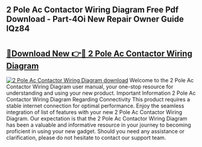 ## 2 Pole Ac Contactor Wiring Diagram Free Pdf Download - Part-4Oi New Repair Owner Guide lQz84

# <h2><a href="http://dfn004.blite.top/?on=2+Pole+Ac+Contactor+Wiring+Diagram">🔗Download New 👉🔴 2 Pole Ac Contactor Wiring Diagram</a></h2>

[![2 Pole Ac Contactor Wiring Diagram download](https://i.imgur.com/lujVjoI.png)](http://dfn004.blite.top/?on=2+Pole+Ac+Contactor+Wiring+Diagram)
Welcome to the 2 Pole Ac Contactor Wiring Diagram user manual, your one-stop resource for understanding and using your new product. Important Information 2 Pole Ac Contactor Wiring Diagram Regarding Connectivity This product requires a stable internet connection for optimal performance. Enjoy the seamless integration of list of features with your new 2 Pole Ac Contactor Wiring Diagram. Our expectation is that the 2 Pole Ac Contactor Wiring Diagram has been a valuable and informative resource in your journey to becoming proficient in using your new gadget. Should you need any assistance or clarification, please do not hesitate to contact our support team.

